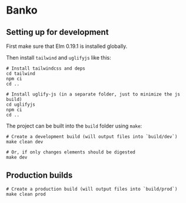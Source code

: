 # Banko

## Setting up for development

First make sure that Elm 0.19.1 is installed globally.

Then install `tailwind` and `uglifyjs` like this:

```
# Install tailwindcss and deps
cd tailwind
npm ci
cd ..

# Install uglify-js (in a separate folder, just to minimize the js build)
cd uglifyjs
npm ci
cd ..
```

The project can be built into the `build` folder using `make`:

```
# Create a development build (will output files into `build/dev`)
make clean dev

# Or, if only changes elements should be digested
make dev
```

## Production builds

```
# Create a production build (will output files into `build/prod`)
make clean prod
```